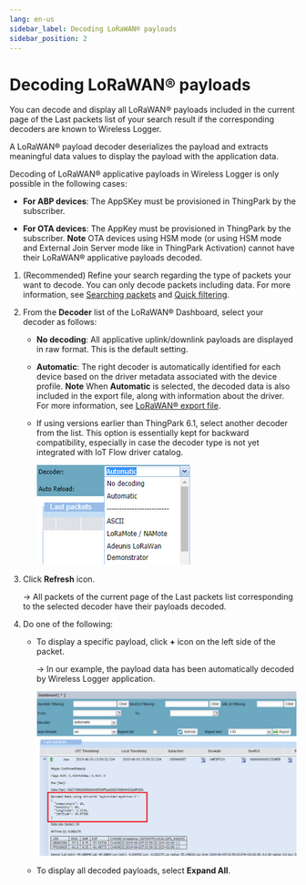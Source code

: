 ```yaml
---
lang: en-us
sidebar_label: Decoding LoRaWAN® payloads
sidebar_position: 2
---
```


# Decoding LoRaWAN® payloads

You can decode and display all LoRaWAN® payloads included in the current
page of the Last packets list of your
search result if the corresponding decoders are known to Wireless
Logger.

A LoRaWAN® payload decoder deserializes the payload and extracts
meaningful data values to display the payload with the application data.

Decoding of LoRaWAN® applicative payloads in Wireless Logger is only
possible in the following cases:

- **For ABP devices**: The AppSKey must be provisioned in ThingPark by
  the subscriber.

- **For OTA devices**: The AppKey must be provisioned in ThingPark by
  the subscriber. **Note** OTA devices using HSM mode (or using HSM mode
  and External Join Server mode like in ThingPark Activation) cannot
  have their LoRaWAN® applicative payloads decoded.

1.  (Recommended) Refine your search regarding the type of packets your
    want to decode. You can only decode packets including data. For more
    information, see [Searching packets](../filtering/search-packets)
    and [Quick filtering](../filtering/quick-filtering).

2.  From the **Decoder** list of the LoRaWAN® Dashboard, select your decoder as follows:

    - **No decoding**: All applicative uplink/downlink payloads are
      displayed in raw format. This is the default setting.

    - **Automatic**: The right decoder is automatically identified for
      each device based on the driver metadata associated with the
      device profile. **Note** When **Automatic** is selected, the
      decoded data is also included in the export file, along with
      information about the driver. For more information, see [LoRaWAN®
      export file](../lorawan-traffic/lorawan-export-file).

    - If using versions earlier than ThingPark 6.1, select another
      decoder from the list. This option is essentially kept for
      backward compatibility, especially in case the decoder type is not
      yet integrated with IoT Flow driver catalog.

      ![](./_images/payload-decoder.png)

3.  Click **Refresh** icon.

    -\> All packets of the current page of the Last packets list corresponding to the
    selected decoder have their payloads decoded.

4.  Do one of the following:

    - To display a specific payload, click **+** icon
      on the left side
      of the packet.

      -\> In our example, the payload data has been automatically
      decoded by Wireless Logger application.
      
      ![](./_images/payload-decoder-1.png)

    - To display all decoded payloads, select **Expand All**.
